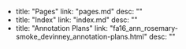   - title: "Pages"
    link: "pages.md"
    desc: ""
  - title: "Index"
    link: "index.md"
    desc: ""
  - title: "Annotation Plans"
    link: "fa16_ann_rosemary-smoke_devinney_annotation-plans.html"
    desc: ""
